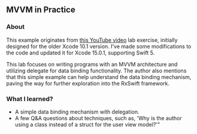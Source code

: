 ## MVVM in Practice


### About

This example originates from [this YouTube video](https://youtu.be/sWx8TtRBOfk?si=LT1cGz0qrGVFRXdq) lab exercise, initially designed for the older Xcode 10.1 version. I've made some modifications to the code and updated it for Xcode 15.0.1, supporting Swift 5. 

This lab focuses on writing programs with an MVVM architecture and utilizing delegate for data binding functionality. The author also mentions that this simple example can help understand the data binding mechanism, paving the way for further exploration into the RxSwift framework.

### What I learned?
- A simple data binding mechanism with delegation.
- A few Q&A questions about techniques, such as, 'Why is the author using a class instead of a struct for the user view model?'"

